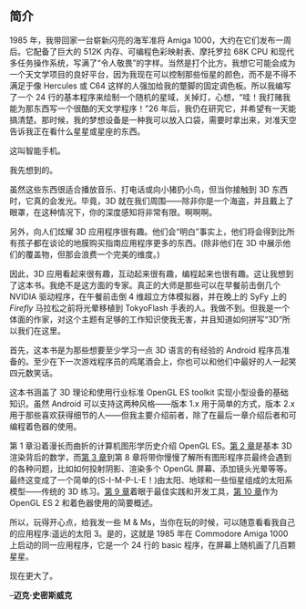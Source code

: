 ## 简介

1985 年，我带回家一台崭新闪亮的海军准将 Amiga 1000，大约在它们发布一周后。它配备了巨大的 512K 内存、可编程色彩映射表、摩托罗拉 68K CPU 和现代多任务操作系统，写满了“令人敬畏”的字样。当然是打个比方。我想它可能会成为一个天文学项目的良好平台，因为我现在可以控制那些恒星的颜色，而不是不得不满足于像 Hercules 或 C64 这样的人强加给我的蹩脚的固定调色板。所以我编写了一个 24 行的基本程序来绘制一个随机的星域，关掉灯，心想，“哇！我打赌我能为那东西写一个很酷的天文学程序！”26 年后，我仍在研究它，并希望有一天能搞清楚。那时候，我的梦想设备是一种我可以放入口袋，需要时拿出来，对准天空告诉我正在看什么星星或星座的东西。

这叫智能手机。

我先想到的。

虽然这些东西很适合播放音乐、打电话或向小猪扔小鸟，但当你接触到 3D 东西时，它真的会发光。毕竟，3D 就在我们周围——除非你是一个海盗，并且戴上了眼罩，在这种情况下，你的深度感知将非常有限。啊啊啊。

另外，向人们炫耀 3D 应用程序很有趣。他们会“明白”事实上，他们将会得到比所有孩子都在谈论的地膜购买指南应用程序更多的东西。(除非他们在 3D 中展示他们的覆盖物，但那会浪费一个完美的维度。)

因此，3D 应用看起来很有趣，互动起来很有趣，编程起来也很有趣。这让我想到了这本书。我绝不是这方面的专家。真正的大师是那些可以在早餐前击倒几个 NVIDIA 驱动程序，在午餐前击倒 4 维超立方体模拟器，并在晚上的 SyFy 上的 *Firefly* 马拉松之前将光晕移植到 TokyoFlash 手表的人。我做不到。但我是一个体面的作家，对这个主题有足够的工作知识使我无害，并且知道如何拼写“3D”所以我们在这里。

首先，这本书是为那些想要至少学习一点 3D 语言的有经验的 Android 程序员准备的。至少在下一次游戏程序员的鸡尾酒会上，你也可以和他们中最好的人一起笑四元数笑话。

这本书涵盖了 3D 理论和使用行业标准 OpenGL ES toolkit 实现小型设备的基础知识。虽然 Android 可以支持这两种风格——版本 1.x 用于简单的方式，版本 2.x 用于那些喜欢获得细节的人——但我主要介绍前者，除了在最后一章介绍后者和可编程着色器的使用。

第 1 章沿着漫长而曲折的计算机图形学历史介绍 OpenGL ES。[第 2 章](02.html#ch2)是基本 3D 渲染背后的数学，而[第 3 章](03.html#ch3)到第 8 章将带你慢慢了解所有图形程序员最终会遇到的各种问题，比如如何投射阴影、渲染多个 OpenGL 屏幕、添加镜头光晕等等。最终这变成了一个简单的(S-I-M-P-L-E！)由太阳、地球和一些恒星组成的太阳系模型——传统的 3D 练习。[第 9 章](09.html#ch9)着眼于最佳实践和开发工具，[第 10 章](10.html#ch10)作为 OpenGL ES 2 和着色器使用的简要概述。

所以，玩得开心点，给我发一些 M & Ms，当你在玩的时候，可以随意看看我自己的应用程序:遥远的太阳 3。是的，这就是 1985 年在 Commodore Amiga 1000 上启动的同一应用程序，它是一个 24 行的 basic 程序，在屏幕上随机画了几百颗星星。

现在更大了。

–**迈克·史密斯威克**